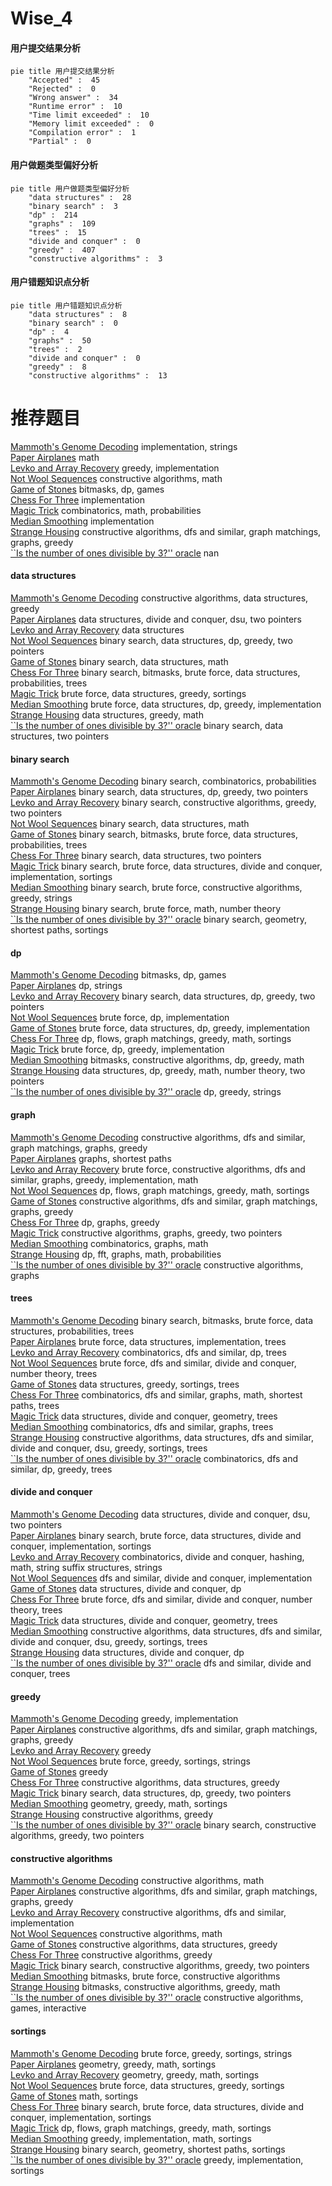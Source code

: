 # Wise_4
<!-- tabs:start -->
#### **用户提交结果分析**

```mermaid
pie title 用户提交结果分析
    "Accepted" :  45
    "Rejected" :  0
    "Wrong answer" :  34
    "Runtime error" :  10
    "Time limit exceeded" :  10
    "Memory limit exceeded" :  0
    "Compilation error" :  1
    "Partial" :  0
```
#### **用户做题类型偏好分析**

```mermaid
pie title 用户做题类型偏好分析
    "data structures" :  28
    "binary search" :  3
    "dp" :  214
    "graphs" :  109
    "trees" :  15
    "divide and conquer" :  0
    "greedy" :  407
    "constructive algorithms" :  3
```
#### **用户错题知识点分析**

```mermaid
pie title 用户错题知识点分析
    "data structures" :  8
    "binary search" :  0
    "dp" :  4
    "graphs" :  50
    "trees" :  2
    "divide and conquer" :  0
    "greedy" :  8
    "constructive algorithms" :  13
```
<!-- tabs:end -->
# 推荐题目
[Mammoth's Genome Decoding](http://codeforces.com/problemset/problem/747/B)		implementation,
                        strings		  
[Paper Airplanes](http://codeforces.com/problemset/problem/965/A)		math		  
[Levko and Array Recovery](http://codeforces.com/problemset/problem/360/A)		greedy,
                        implementation		  
[Not Wool Sequences](http://codeforces.com/problemset/problem/238/A)		constructive algorithms,
                        math		  
[Game of Stones](http://codeforces.com/problemset/problem/768/E)		bitmasks,
                        dp,
                        games		  
[Chess For Three](http://codeforces.com/problemset/problem/893/A)		implementation		  
[Magic Trick](http://codeforces.com/problemset/problem/452/C)		combinatorics,
                        math,
                        probabilities		  
[Median Smoothing](https://codeforces.com/contest/591/problem/C)		implementation		  
[Strange Housing](https://codeforces.com/contest/1471/problem/F)		constructive algorithms,
                        dfs and similar,
                        graph matchings,
                        graphs,
                        greedy		  
[``Is the number of ones divisible by 3?'' oracle](http://codeforces.com/problemset/problem/1116/C3)		nan		  
<!-- tabs:start -->
#### **data structures**
[Mammoth's Genome Decoding](https://codeforces.com/contest/866/problem/D)		constructive algorithms,
                        data structures,
                        greedy		  
[Paper Airplanes](http://codeforces.com/problemset/problem/1156/E)		data structures,
                        divide and conquer,
                        dsu,
                        two pointers		  
[Levko and Array Recovery](http://codeforces.com/problemset/problem/1172/F)		data structures		  
[Not Wool Sequences](http://codeforces.com/problemset/problem/1492/C)		binary search,
                        data structures,
                        dp,
                        greedy,
                        two pointers		  
[Game of Stones](http://codeforces.com/problemset/problem/1490/G)		binary search,
                        data structures,
                        math		  
[Chess For Three](http://codeforces.com/problemset/problem/1479/D)		binary search,
                        bitmasks,
                        brute force,
                        data structures,
                        probabilities,
                        trees		  
[Magic Trick](http://codeforces.com/problemset/problem/1497/A)		brute force,
                        data structures,
                        greedy,
                        sortings		  
[Median Smoothing](http://codeforces.com/problemset/problem/1491/C)		brute force,
                        data structures,
                        dp,
                        greedy,
                        implementation		  
[Strange Housing](http://codeforces.com/problemset/problem/1492/B)		data structures,
                        greedy,
                        math		  
[``Is the number of ones divisible by 3?'' oracle](http://codeforces.com/problemset/problem/1436/E)		binary search,
                        data structures,
                        two pointers		  
#### **binary search**
[Mammoth's Genome Decoding](http://codeforces.com/problemset/problem/1418/E)		binary search,
                        combinatorics,
                        probabilities		  
[Paper Airplanes](http://codeforces.com/problemset/problem/1492/C)		binary search,
                        data structures,
                        dp,
                        greedy,
                        two pointers		  
[Levko and Array Recovery](http://codeforces.com/problemset/problem/1463/D)		binary search,
                        constructive algorithms,
                        greedy,
                        two pointers		  
[Not Wool Sequences](http://codeforces.com/problemset/problem/1490/G)		binary search,
                        data structures,
                        math		  
[Game of Stones](http://codeforces.com/problemset/problem/1479/D)		binary search,
                        bitmasks,
                        brute force,
                        data structures,
                        probabilities,
                        trees		  
[Chess For Three](http://codeforces.com/problemset/problem/1436/E)		binary search,
                        data structures,
                        two pointers		  
[Magic Trick](http://codeforces.com/problemset/problem/1461/D)		binary search,
                        brute force,
                        data structures,
                        divide and conquer,
                        implementation,
                        sortings		  
[Median Smoothing](http://codeforces.com/problemset/problem/1493/C)		binary search,
                        brute force,
                        constructive algorithms,
                        greedy,
                        strings		  
[Strange Housing](http://codeforces.com/problemset/problem/1487/D)		binary search,
                        brute force,
                        math,
                        number theory		  
[``Is the number of ones divisible by 3?'' oracle](http://codeforces.com/problemset/problem/1486/B)		binary search,
                        geometry,
                        shortest paths,
                        sortings		  
#### **dp**
[Mammoth's Genome Decoding](http://codeforces.com/problemset/problem/768/E)		bitmasks,
                        dp,
                        games		  
[Paper Airplanes](http://codeforces.com/problemset/problem/808/G)		dp,
                        strings		  
[Levko and Array Recovery](http://codeforces.com/problemset/problem/1492/C)		binary search,
                        data structures,
                        dp,
                        greedy,
                        two pointers		  
[Not Wool Sequences](https://codeforces.com/contest/1457/problem/C)		brute force,
                        dp,
                        implementation		  
[Game of Stones](http://codeforces.com/problemset/problem/1491/C)		brute force,
                        data structures,
                        dp,
                        greedy,
                        implementation		  
[Chess For Three](http://codeforces.com/problemset/problem/1437/C)		dp,
                        flows,
                        graph matchings,
                        greedy,
                        math,
                        sortings		  
[Magic Trick](http://codeforces.com/problemset/problem/1499/B)		brute force,
                        dp,
                        greedy,
                        implementation		  
[Median Smoothing](http://codeforces.com/problemset/problem/1491/D)		bitmasks,
                        constructive algorithms,
                        dp,
                        greedy,
                        math		  
[Strange Housing](http://codeforces.com/problemset/problem/1497/E1)		data structures,
                        dp,
                        greedy,
                        math,
                        number theory,
                        two pointers		  
[``Is the number of ones divisible by 3?'' oracle](http://codeforces.com/problemset/problem/1466/C)		dp,
                        greedy,
                        strings		  
#### **graph**
[Mammoth's Genome Decoding](https://codeforces.com/contest/1471/problem/F)		constructive algorithms,
                        dfs and similar,
                        graph matchings,
                        graphs,
                        greedy		  
[Paper Airplanes](https://codeforces.com/contest/1483/problem/D)		graphs,
                        shortest paths		  
[Levko and Array Recovery](http://codeforces.com/problemset/problem/1487/C)		brute force,
                        constructive algorithms,
                        dfs and similar,
                        graphs,
                        greedy,
                        implementation,
                        math		  
[Not Wool Sequences](http://codeforces.com/problemset/problem/1437/C)		dp,
                        flows,
                        graph matchings,
                        greedy,
                        math,
                        sortings		  
[Game of Stones](http://codeforces.com/problemset/problem/1470/D)		constructive algorithms,
                        dfs and similar,
                        graph matchings,
                        graphs,
                        greedy		  
[Chess For Three](http://codeforces.com/problemset/problem/1476/C)		dp,
                        graphs,
                        greedy		  
[Magic Trick](http://codeforces.com/problemset/problem/1304/D)		constructive algorithms,
                        graphs,
                        greedy,
                        two pointers		  
[Median Smoothing](http://codeforces.com/problemset/problem/1475/C)		combinatorics,
                        graphs,
                        math		  
[Strange Housing](http://codeforces.com/problemset/problem/553/E)		dp,
                        fft,
                        graphs,
                        math,
                        probabilities		  
[``Is the number of ones divisible by 3?'' oracle](http://codeforces.com/problemset/problem/1495/C)		constructive algorithms,
                        graphs		  
#### **trees**
[Mammoth's Genome Decoding](http://codeforces.com/problemset/problem/1479/D)		binary search,
                        bitmasks,
                        brute force,
                        data structures,
                        probabilities,
                        trees		  
[Paper Airplanes](http://codeforces.com/problemset/problem/1511/C)		brute force,
                        data structures,
                        implementation,
                        trees		  
[Levko and Array Recovery](http://codeforces.com/problemset/problem/1499/F)		combinatorics,
                        dfs and similar,
                        dp,
                        trees		  
[Not Wool Sequences](http://codeforces.com/problemset/problem/1491/E)		brute force,
                        dfs and similar,
                        divide and conquer,
                        number theory,
                        trees		  
[Game of Stones](http://codeforces.com/problemset/problem/1466/D)		data structures,
                        greedy,
                        sortings,
                        trees		  
[Chess For Three](http://codeforces.com/problemset/problem/1495/D)		combinatorics,
                        dfs and similar,
                        graphs,
                        math,
                        shortest paths,
                        trees		  
[Magic Trick](http://codeforces.com/problemset/problem/1303/G)		data structures,
                        divide and conquer,
                        geometry,
                        trees		  
[Median Smoothing](http://codeforces.com/problemset/problem/1454/E)		combinatorics,
                        dfs and similar,
                        graphs,
                        trees		  
[Strange Housing](http://codeforces.com/problemset/problem/1494/D)		constructive algorithms,
                        data structures,
                        dfs and similar,
                        divide and conquer,
                        dsu,
                        greedy,
                        sortings,
                        trees		  
[``Is the number of ones divisible by 3?'' oracle](http://codeforces.com/problemset/problem/1292/C)		combinatorics,
                        dfs and similar,
                        dp,
                        greedy,
                        trees		  
#### **divide and conquer**
[Mammoth's Genome Decoding](http://codeforces.com/problemset/problem/1156/E)		data structures,
                        divide and conquer,
                        dsu,
                        two pointers		  
[Paper Airplanes](http://codeforces.com/problemset/problem/1461/D)		binary search,
                        brute force,
                        data structures,
                        divide and conquer,
                        implementation,
                        sortings		  
[Levko and Array Recovery](http://codeforces.com/problemset/problem/1466/G)		combinatorics,
                        divide and conquer,
                        hashing,
                        math,
                        string suffix structures,
                        strings		  
[Not Wool Sequences](http://codeforces.com/problemset/problem/1490/D)		dfs and similar,
                        divide and conquer,
                        implementation		  
[Game of Stones](https://codeforces.com/contest/1483/problem/C)		data structures,
                        divide and conquer,
                        dp		  
[Chess For Three](http://codeforces.com/problemset/problem/1491/E)		brute force,
                        dfs and similar,
                        divide and conquer,
                        number theory,
                        trees		  
[Magic Trick](http://codeforces.com/problemset/problem/1303/G)		data structures,
                        divide and conquer,
                        geometry,
                        trees		  
[Median Smoothing](http://codeforces.com/problemset/problem/1494/D)		constructive algorithms,
                        data structures,
                        dfs and similar,
                        divide and conquer,
                        dsu,
                        greedy,
                        sortings,
                        trees		  
[Strange Housing](http://codeforces.com/problemset/problem/1482/E)		data structures,
                        divide and conquer,
                        dp		  
[``Is the number of ones divisible by 3?'' oracle](http://codeforces.com/problemset/problem/566/C)		dfs and similar,
                        divide and conquer,
                        trees		  
#### **greedy**
[Mammoth's Genome Decoding](http://codeforces.com/problemset/problem/360/A)		greedy,
                        implementation		  
[Paper Airplanes](https://codeforces.com/contest/1471/problem/F)		constructive algorithms,
                        dfs and similar,
                        graph matchings,
                        graphs,
                        greedy		  
[Levko and Array Recovery](http://codeforces.com/problemset/problem/1013/B)		greedy		  
[Not Wool Sequences](http://codeforces.com/problemset/problem/118/C)		brute force,
                        greedy,
                        sortings,
                        strings		  
[Game of Stones](http://codeforces.com/problemset/problem/946/A)		greedy		  
[Chess For Three](https://codeforces.com/contest/866/problem/D)		constructive algorithms,
                        data structures,
                        greedy		  
[Magic Trick](http://codeforces.com/problemset/problem/1492/C)		binary search,
                        data structures,
                        dp,
                        greedy,
                        two pointers		  
[Median Smoothing](https://codeforces.com/contest/1496/problem/C)		geometry,
                        greedy,
                        math,
                        sortings		  
[Strange Housing](http://codeforces.com/problemset/problem/1493/A)		constructive algorithms,
                        greedy		  
[``Is the number of ones divisible by 3?'' oracle](http://codeforces.com/problemset/problem/1463/D)		binary search,
                        constructive algorithms,
                        greedy,
                        two pointers		  
#### **constructive algorithms**
[Mammoth's Genome Decoding](http://codeforces.com/problemset/problem/238/A)		constructive algorithms,
                        math		  
[Paper Airplanes](https://codeforces.com/contest/1471/problem/F)		constructive algorithms,
                        dfs and similar,
                        graph matchings,
                        graphs,
                        greedy		  
[Levko and Array Recovery](http://codeforces.com/problemset/problem/441/C)		constructive algorithms,
                        dfs and similar,
                        implementation		  
[Not Wool Sequences](http://codeforces.com/problemset/problem/1196/B)		constructive algorithms,
                        math		  
[Game of Stones](https://codeforces.com/contest/866/problem/D)		constructive algorithms,
                        data structures,
                        greedy		  
[Chess For Three](http://codeforces.com/problemset/problem/1493/A)		constructive algorithms,
                        greedy		  
[Magic Trick](http://codeforces.com/problemset/problem/1463/D)		binary search,
                        constructive algorithms,
                        greedy,
                        two pointers		  
[Median Smoothing](https://codeforces.com/contest/1456/problem/B)		bitmasks,
                        brute force,
                        constructive algorithms		  
[Strange Housing](http://codeforces.com/problemset/problem/1492/D)		bitmasks,
                        constructive algorithms,
                        greedy,
                        math		  
[``Is the number of ones divisible by 3?'' oracle](https://codeforces.com/contest/1504/problem/D)		constructive algorithms,
                        games,
                        interactive		  
#### **sortings**
[Mammoth's Genome Decoding](http://codeforces.com/problemset/problem/118/C)		brute force,
                        greedy,
                        sortings,
                        strings		  
[Paper Airplanes](https://codeforces.com/contest/1496/problem/C)		geometry,
                        greedy,
                        math,
                        sortings		  
[Levko and Array Recovery](http://codeforces.com/problemset/problem/1495/A)		geometry,
                        greedy,
                        math,
                        sortings		  
[Not Wool Sequences](http://codeforces.com/problemset/problem/1497/A)		brute force,
                        data structures,
                        greedy,
                        sortings		  
[Game of Stones](http://codeforces.com/problemset/problem/1427/A)		math,
                        sortings		  
[Chess For Three](http://codeforces.com/problemset/problem/1461/D)		binary search,
                        brute force,
                        data structures,
                        divide and conquer,
                        implementation,
                        sortings		  
[Magic Trick](http://codeforces.com/problemset/problem/1437/C)		dp,
                        flows,
                        graph matchings,
                        greedy,
                        math,
                        sortings		  
[Median Smoothing](http://codeforces.com/problemset/problem/1473/A)		greedy,
                        implementation,
                        math,
                        sortings		  
[Strange Housing](http://codeforces.com/problemset/problem/1486/B)		binary search,
                        geometry,
                        shortest paths,
                        sortings		  
[``Is the number of ones divisible by 3?'' oracle](http://codeforces.com/problemset/problem/1480/B)		greedy,
                        implementation,
                        sortings		  
<!-- tabs:end -->
